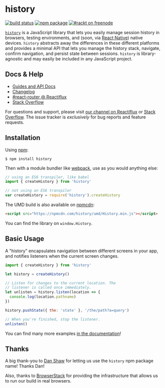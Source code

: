 # history

[![build status](https://img.shields.io/travis/rackt/history/master.svg?style=flat-square)](https://travis-ci.org/rackt/history)
[![npm package](https://img.shields.io/npm/v/history.svg?style=flat-square)](https://www.npmjs.org/package/history)
[![#rackt on freenode](https://img.shields.io/badge/irc-rackt_on_freenode-61DAFB.svg?style=flat-square)](https://webchat.freenode.net/)

[`history`](https://www.npmjs.com/package/history) is a JavaScript library that lets you easily manage session history in browsers, testing environments, and (soon, via [React Native](https://facebook.github.io/react-native/)) native devices. `history` abstracts away the differences in these different platforms and provides a minimal API that lets you manage the history stack, navigate, confirm navigation, and persist state between sessions. `history` is library-agnostic and may easily be included in any JavaScript project.

## Docs & Help

- [Guides and API Docs](/docs#readme)
- [Changelog](/CHANGES.md)
- [#react-router @ Reactiflux](https://discord.gg/0ZcbPKXt5bYaNQ46)
- [Stack Overflow](http://stackoverflow.com/questions/tagged/react-router)

For questions and support, please visit [our channel on Reactiflux](https://discord.gg/0ZcbPKXt5bYaNQ46) or [Stack Overflow](http://stackoverflow.com/questions/tagged/react-router). The issue tracker is *exclusively* for bug reports and feature requests.

## Installation

Using [npm](https://www.npmjs.com/):

    $ npm install history

Then with a module bundler like [webpack](https://webpack.github.io/), use as you would anything else:

```js
// using an ES6 transpiler, like babel
import { createHistory } from 'history'

// not using an ES6 transpiler
var createHistory = require('history').createHistory
```

The UMD build is also available on [npmcdn](https://npmcdn.com):

```html
<script src="https://npmcdn.com/history/umd/History.min.js"></script>
```

You can find the library on `window.History`.

## Basic Usage

A "history" encapsulates navigation between different screens in your app, and notifies listeners when the current screen changes.

```js
import { createHistory } from 'history'

let history = createHistory()

// Listen for changes to the current location. The
// listener is called once immediately.
let unlisten = history.listen(location => {
  console.log(location.pathname)
})

history.pushState({ the: 'state' }, '/the/path?a=query')

// When you're finished, stop the listener.
unlisten()
```

You can find many more examples [in the documentation](https://github.com/rackt/history/tree/master/docs)!

## Thanks

A big thank-you to [Dan Shaw](https://www.npmjs.com/~dshaw) for letting us use the `history` npm package name! Thanks Dan!

Also, thanks to [BrowserStack](https://www.browserstack.com/) for providing the infrastructure that allows us to run our build in real browsers.

